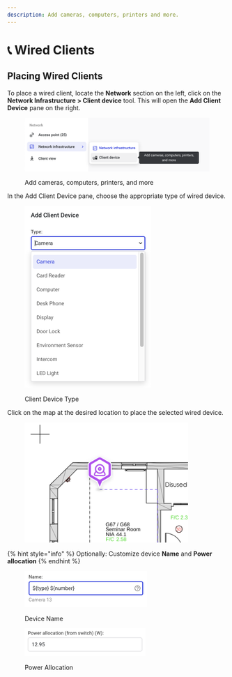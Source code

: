 ```yaml
---
description: Add cameras, computers, printers and more.
---
```


# 📞 Wired Clients

## Placing Wired Clients

To place a wired client, locate the **Network** section on the left, click on the **Network Infrastructure > Client device** tool. This will open the **Add Client Device** pane on the right.

<figure><img src="../.gitbook/assets/image (10).png" alt=""><figcaption><p>Add cameras, computers, printers, and more</p></figcaption></figure>

In the Add Client Device pane, choose the appropriate type of wired device.

<figure><img src="../.gitbook/assets/image (16).png" alt="" width="290"><figcaption><p>Client Device Type</p></figcaption></figure>

Click on the map at the desired location to place the selected wired device.

<figure><img src="../.gitbook/assets/image (8).png" alt="" width="375"><figcaption></figcaption></figure>

{% hint style="info" %}
Optionally: Customize device **Name** and **Power allocation**
{% endhint %}

<figure><img src="../.gitbook/assets/image (4).png" alt="" width="281"><figcaption><p>Device Name</p></figcaption></figure>

<figure><img src="../.gitbook/assets/image (7).png" alt="" width="277"><figcaption><p>Power Allocation</p></figcaption></figure>

